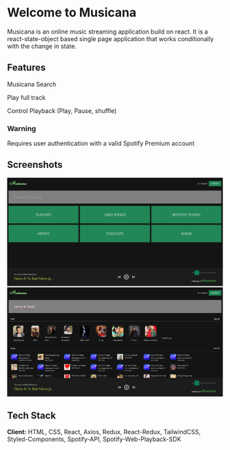 
# Welcome to Musicana

Musicana is an online music streaming application build on react. It is a react-state-object based single page application that works conditionally with the change in state.



## Features

Musicana Search

Play full track

Control Playback (Play, Pause, shuffle)







### Warning
Requires user authentication with a valid Spotify Premium account
## Screenshots

![App Screenshot](https://github.com/prateekpranveer/Musicana/blob/master/src/assets/s1.png)
![App Screenshot](https://github.com/prateekpranveer/Musicana/blob/master/src/assets/s2.png)


## Tech Stack

**Client:** HTML, CSS, React, Axios, Redux, React-Redux, TailwindCSS, Styled-Components, Spotify-API, Spotify-Web-Playback-SDK




